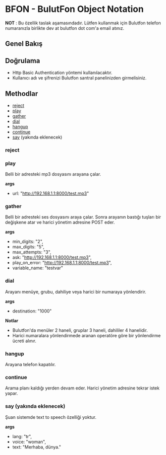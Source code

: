 # BFON - BulutFon Object Notation

**NOT** : Bu özellik taslak aşamasındadır. Lütfen kullanmak için Bulutfon telefon numaranızla birlikte dev at bulutfon dot com'a email atınız.

## Genel Bakış
## Doğrulama

* Http Basic Authentication yöntemi kullanılacaktır.
* Kullanıcı adı ve şifrenizi Bulutfon santral panelinizden girmelisiniz.

## Methodlar

* [reject](#reject)
* [play](#play)
* [gather](#gather)
* [dial](#dial)
* [hangup](#hangup)
* [continue](#continue)
* [say](#say) (yakında eklenecek)

### reject

### play

Belli bir adresteki mp3 dosyasını arayana çalar.

**args**

* url: "http://192.168.1.1:8000/test.mp3"

### gather

Belli bir adresteki ses dosyasını araya çalar. Sonra arayanın bastığı tuşları bir değişkene atar ve harici yönetim adresine POST eder. 

**args**

* min_digits: "2",
* max_digits: "5",
* max_attempts: "3",
* ask: "http://192.168.1.1:8000/test.mp3",
* play_on_error: "http://192.168.1.1:8000/test.mp3",
* variable_name: "testvar"

### dial

Arayanı menüye, grubu, dahiliye veya harici bir numaraya yönlendirir.

**args**

* destination: "1000"

**Notlar**

* Bulutfon'da menüler 2 haneli, gruplar 3 haneli, dahililer 4 hanelidir.
* Harici numaralara yönlendirmede aranan operatöre göre bir yönlendirme ücreti alınır.

### hangup

Arayana telefon kapatılır.

### continue

Arama planı kaldığı yerden devam eder. Harici yönetim adresine tekrar istek yapar.

### say (yakında eklenecek)

Şuan sistemde text to speech özelliği yoktur.

**args**

* lang: "tr",
* voice: "woman",
* text: "Merhaba, dünya."
